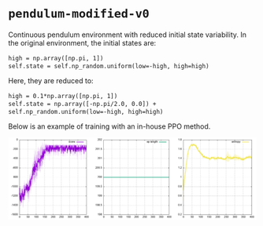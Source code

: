 # `pendulum-modified-v0`

Continuous pendulum environment with reduced initial state variability. In the original environment, the initial states are:

```
high = np.array([np.pi, 1])
self.state = self.np_random.uniform(low=-high, high=high)
```

Here, they are reduced to:

```
high = 0.1*np.array([np.pi, 1])
self.state = np.array([-np.pi/2.0, 0.0]) + self.np_random.uniform(low=-high, high=high)
```

Below is an example of training with an in-house PPO method.

<p align="center">
  <img width="900" alt="" src="save/ppo.png">
</p>

